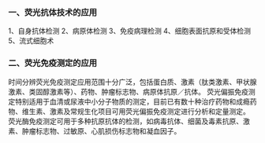 


### 一、荧光抗体技术的应用
1、自身抗体检测
2、病原体检测
3、免疫病理检测
4、细胞表面抗原和受体检测
5、流式细胞术

### 二、荧光免疫测定的应用
时间分辨荧光免疫测定应用范围十分广泛，包括蛋白质、激素（肽类激素、甲状腺激素、类固醇激素等）、药物、肿瘤标志物、病原体抗原／抗体。 
荧光偏振免疫测定特别适用于血清或尿液中小分子物质的测定，目前已有数十种治疗药物和成瘾药物、维生素、激素及常规生化项目可用荧光偏振免疫测定进行分析和定量测定。 
荧光酶免疫测定可用于多种抗原抗体的检测，如病毒抗体、细菌及毒素抗原、激素、肿瘤标志物、过敏原、心肌损伤标志物和凝血因子。
